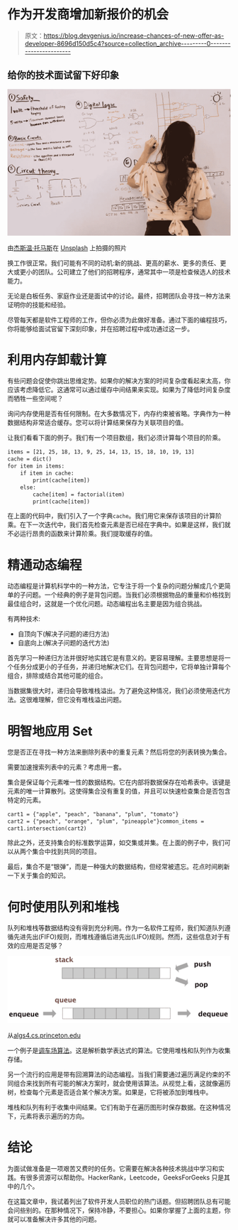 # 作为开发商增加新报价的机会

> 原文：<https://blog.devgenius.io/increase-chances-of-new-offer-as-developer-8696d150d5c4?source=collection_archive---------0----------------------->

## 给你的技术面试留下好印象

![](img/4205506c2ef3cefaa284f6c8e96e0f8d.png)

由[杰斯温·托马斯](https://unsplash.com/@jeswinthomas?utm_source=unsplash&utm_medium=referral&utm_content=creditCopyText)在 [Unsplash](https://unsplash.com/s/photos/white-board?utm_source=unsplash&utm_medium=referral&utm_content=creditCopyText) 上拍摄的照片

换工作很正常。我们可能有不同的动机:新的挑战、更高的薪水、更多的责任、更大或更小的团队。公司建立了他们的招聘程序，通常其中一项是检查候选人的技术能力。

无论是白板任务、家庭作业还是面试中的讨论。最终，招聘团队会寻找一种方法来证明你的技能和经验。

尽管每天都是软件工程师的工作，但你必须为此做好准备。通过下面的编程技巧，你将能够给面试官留下深刻印象，并在招聘过程中成功通过这一步。

# 利用内存卸载计算

有些问题会促使你跳出思维定势。如果你的解决方案的时间复杂度看起来太高，你应该考虑降低它。这通常可以通过缓存中间结果来实现。如果为了降低时间复杂度而牺牲一些空间呢？

询问内存使用是否有任何限制。在大多数情况下，内存约束被省略。字典作为一种数据结构非常适合缓存。您可以将计算结果保存为关联项目的值。

让我们看看下面的例子。我们有一个项目数组，我们必须计算每个项目的阶乘。

```
items = [21, 25, 18, 13, 9, 25, 14, 13, 15, 18, 10, 19, 13]
cache = dict()
for item in items:
    if item in cache:
        print(cache[item])
    else:
        cache[item] = factorial(item)
        print(cache[item])
```

在上面的代码中，我们引入了一个字典`cache`。我们用它来保存该项目的计算阶乘。在下一次迭代中，我们首先检查元素是否已经在字典中。如果是这样，我们就不必运行昂贵的函数来计算阶乘。我们提取缓存的值。

# 精通动态编程

动态编程是计算机科学中的一种方法，它专注于将一个复杂的问题分解成几个更简单的子问题。一个经典的例子是背包问题。当我们必须根据物品的重量和价格找到最佳组合时，这就是一个优化问题。动态编程出名主要是因为组合挑战。

有两种技术:

*   自顶向下(解决子问题的递归方法)
*   自底向上(解决子问题的迭代方法)

首先学习一种递归方法并很好地实践它是有意义的。更容易理解。主要思想是将一个任务分成更小的子任务，并递归地解决它们。在背包问题中，它将单独计算每个组合，排除或结合其他可能的组合。

当数据集很大时，递归会导致堆栈溢出。为了避免这种情况，我们必须使用迭代方法。这很难理解，但它没有堆栈溢出问题。

# 明智地应用 Set

您是否正在寻找一种方法来删除列表中的重复元素？然后将您的列表转换为集合。

需要加速搜索列表中的元素？考虑用一套。

集合是保证每个元素唯一性的数据结构。它在内部将数据保存在哈希表中。该键是元素的唯一计算散列。这使得集合没有重复的值，并且可以快速检查集合是否包含特定的元素。

```
cart1 = {"apple", "peach", "banana", "plum", "tomato"}
cart2 = {"peach", "orange", "plum", "pineapple"}common_items = cart1.intersection(cart2)
```

除此之外，还支持集合的标准数学运算，如交集或并集。在上面的例子中，我们可以从两个集合中找到共同的项目。

最后，集合不是“银弹”，而是一种强大的数据结构，但经常被遗忘。花点时间刷新一下关于集合的知识。

# 何时使用队列和堆栈

队列和堆栈等数据结构没有得到充分利用。作为一名软件工程师，我们知道队列遵循先进先出(FIFO)规则，而堆栈遵循后进先出(LIFO)规则。然而，这些信息对于有效的应用是否足够？

![](img/73821bc442468e16ec028c6edf9ff2fe.png)

从[algs4.cs.princeton.edu](https://algs4.cs.princeton.edu/lectures/keynote/13StacksAndQueues.pdf)

一个例子是[调车场算法](https://en.wikipedia.org/wiki/Shunting-yard_algorithm)。这是解析数学表达式的算法。它使用堆栈和队列作为收集存储。

另一个流行的应用是带有回溯算法的动态编程。当我们需要通过遍历满足约束的不同组合来找到所有可能的解决方案时，就会使用该算法。从视觉上看，这就像遍历树，检查每个元素是否适合某个解决方案。如果是，它将被添加到堆栈中。

堆栈和队列有利于收集中间结果。它们有助于在遍历图形时保存数据。在这种情况下，元素将表示遍历的方向。

# 结论

为面试做准备是一项艰苦又费时的任务。它需要在解决各种技术挑战中学习和实践。有很多资源可以帮助你。HackerRank，Leetcode，GeeksForGeeks 只是其中的几个。

在这篇文章中，我试着列出了软件开发人员职位的热门话题。但招聘团队总有可能会问些别的。在那种情况下，保持冷静，不要担心。如果你掌握了上面的主题，你就可以准备解决许多其他的问题。